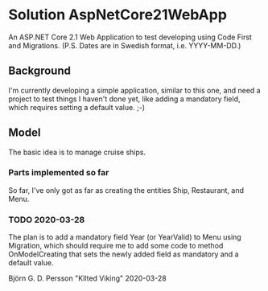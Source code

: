 # Solution AspNetCore21WebApp
An ASP.NET Core 2.1 Web Application to test developing using Code First and Migrations. (P.S. Dates are in Swedish format, i.e. YYYY-MM-DD.)

## Background
I'm currently developing a simple application, similar to this one, and need a project to test things I haven't done yet, like adding a mandatory field, which requires setting a default value. ;-)

## Model
The basic idea is to manage cruise ships.

### Parts implemented so far
So far, I've only got as far as creating the entities Ship, Restaurant, and Menu.

### TODO 2020-03-28
The plan is to add a mandatory field Year (or YearValid) to Menu using Migration, which should require me to add some code to method OnModelCreating that sets the newly added field as mandatory and a default value.

Björn G. D. Persson
"KIlted Viking"
2020-03-28
